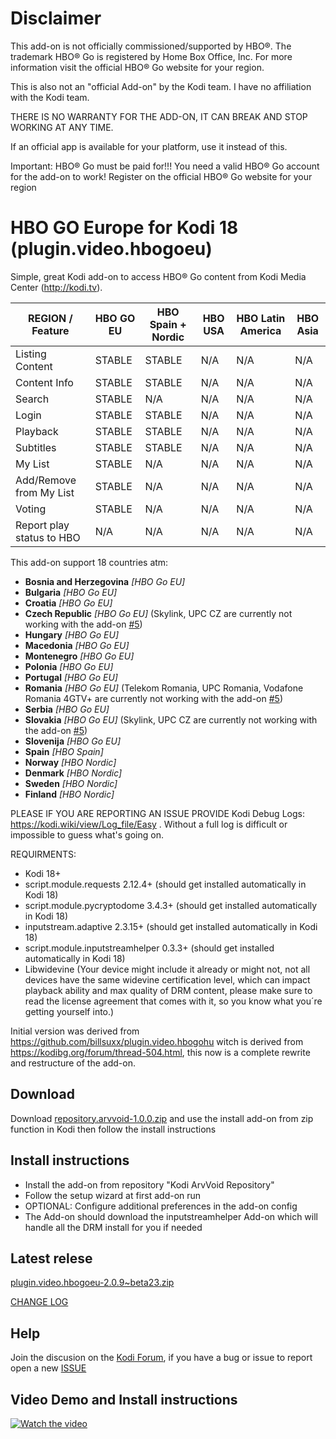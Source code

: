 # Disclaimer

This add-on is not officially commissioned/supported by HBO®. The trademark HBO® Go is registered by Home Box Office, Inc.
For more information visit the official HBO® Go website for your region.

This is also not an "official Add-on" by the Kodi team. I have no affiliation with the Kodi team.

THERE IS NO WARRANTY FOR THE ADD-ON, IT CAN BREAK AND STOP WORKING AT ANY TIME.

If an official app is available for your platform, use it instead of this.

Important: HBO® Go must be paid for!!! You need a valid HBO® Go account for the add-on to work!
Register on the official HBO® Go website for your region

# HBO GO Europe for Kodi 18 (plugin.video.hbogoeu)

Simple, great Kodi add-on to access HBO® Go content from Kodi Media Center (http://kodi.tv).

| REGION / Feature           | HBO GO EU | HBO Spain + Nordic | HBO USA | HBO Latin America | HBO Asia |
|----------------------------|-----------|--------------------|---------|-------------------|----------|
| Listing Content            | STABLE    | STABLE             | N/A     | N/A               | N/A      |
| Content Info               | STABLE    | STABLE             | N/A     | N/A               | N/A      |
| Search                     | STABLE    | N/A                | N/A     | N/A               | N/A      |
| Login                      | STABLE    | STABLE             | N/A     | N/A               | N/A      |
| Playback                   | STABLE    | STABLE             | N/A     | N/A               | N/A      |
| Subtitles                  | STABLE    | STABLE             | N/A     | N/A               | N/A      |
| My List                    | STABLE    | N/A                | N/A     | N/A               | N/A      |
| Add/Remove from My List    | STABLE    | N/A                | N/A     | N/A               | N/A      |
| Voting                     | STABLE    | N/A                | N/A     | N/A               | N/A      |
| Report play  status to HBO | N/A       | N/A                | N/A     | N/A               | N/A      |


This add-on support 18 countries atm: 
* __Bosnia and Herzegovina__ *[HBO Go EU]* 
* __Bulgaria__ *[HBO Go EU]* 
* __Croatia__ *[HBO Go EU]* 
* __Czech Republic__ *[HBO Go EU]*  (Skylink, UPC CZ are currently not working with the add-on [#5](https://github.com/arvvoid/plugin.video.hbogoeu/issues/5))
* __Hungary__ *[HBO Go EU]* 
* __Macedonia__ *[HBO Go EU]* 
* __Montenegro__ *[HBO Go EU]* 
* __Polonia__ *[HBO Go EU]* 
* __Portugal__ *[HBO Go EU]* 
* __Romania__ *[HBO Go EU]*  (Telekom Romania, UPC Romania, Vodafone Romania 4GTV+ are currently not working with the add-on [#5](https://github.com/arvvoid/plugin.video.hbogoeu/issues/5))
* __Serbia__ *[HBO Go EU]* 
* __Slovakia__ *[HBO Go EU]*  (Skylink, UPC CZ are currently not working with the add-on [#5](https://github.com/arvvoid/plugin.video.hbogoeu/issues/5))
* __Slovenija__ *[HBO Go EU]* 
* __Spain__ *[HBO Spain]* 
* __Norway__ *[HBO Nordic]* 
* __Denmark__ *[HBO Nordic]* 
* __Sweden__ *[HBO Nordic]* 
* __Finland__ *[HBO Nordic]*

PLEASE IF YOU ARE REPORTING AN ISSUE PROVIDE Kodi Debug Logs: https://kodi.wiki/view/Log_file/Easy . Without a full log is difficult or impossible to guess what's going on.

REQUIRMENTS:
* Kodi 18+
* script.module.requests 2.12.4+ (should get installed automatically in Kodi 18)
* script.module.pycryptodome 3.4.3+ (should get installed automatically in Kodi 18)
* inputstream.adaptive 2.3.15+ (should get installed automatically in Kodi 18)
* script.module.inputstreamhelper 0.3.3+ (should get installed automatically in Kodi 18)
* Libwidevine (Your device might include it already or might not, not all devices have the same widevine certification level, which can impact playback ability and max quality of DRM content, please make sure to read the license agreement that comes with it, so you know what you´re getting yourself into.)

Initial version was derived from https://github.com/billsuxx/plugin.video.hbogohu witch is derived from https://kodibg.org/forum/thread-504.html, this now is a complete rewrite and restructure of the add-on.

## Download

Download [repository.arvvoid-1.0.0.zip](https://raw.github.com/arvvoid/repository.arvvoid/master/repository.arvvoid/repository.arvvoid-1.0.0.zip) and use the install add-on from zip function in Kodi
 then follow the install instructions

## Install instructions

* Install the add-on from repository "Kodi ArvVoid Repository"
* Follow the setup wizard at first add-on run
* OPTIONAL: Configure additional preferences in the add-on config
* The Add-on should download the inputstreamhelper Add-on which will handle all the DRM install for you if needed

## Latest relese

[plugin.video.hbogoeu-2.0.9~beta23.zip](https://github.com/arvvoid/repository.arvvoid/raw/master/plugin.video.hbogoeu/plugin.video.hbogoeu-2.0.9~beta23.zip)

[CHANGE LOG](https://github.com/arvvoid/plugin.video.hbogoeu/blob/master/changelog.md)

## Help

Join the discusion on the [Kodi Forum](https://forum.kodi.tv/showthread.php?tid=339798), if you have a bug or issue to report open a new [ISSUE](https://github.com/arvvoid/plugin.video.hbogoeu/issues)

## Video Demo and Install instructions

[![Watch the video](https://img.youtube.com/vi/m326rV0vH8Q/hqdefault.jpg)](https://youtu.be/m326rV0vH8Q)
